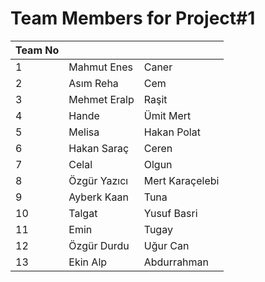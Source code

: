 # Team Members for Project#1

| Team No 	|              	|                 	|
|---------	|--------------	|-----------------	|
| 1       	| Mahmut Enes  	| Caner           	|
| 2       	| Asım Reha    	| Cem             	|
| 3       	| Mehmet Eralp 	| Raşit           	|
| 4       	| Hande        	| Ümit Mert       	|
| 5       	| Melisa       	| Hakan Polat     	|
| 6       	| Hakan Saraç  	| Ceren           	|
| 7       	| Celal        	| Olgun           	|
| 8       	| Özgür Yazıcı 	| Mert Karaçelebi 	|
| 9       	| Ayberk Kaan  	| Tuna            	|
| 10      	| Talgat       	| Yusuf Basri     	|
| 11      	| Emin         	| Tugay           	|
| 12      	| Özgür Durdu  	| Uğur Can        	|
| 13      	| Ekin Alp     	| Abdurrahman     	|
